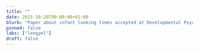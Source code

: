 ```yaml
---
title: ""
date: 2015-10-20T00:00:00+01:00
blurb: "Paper about infant looking times accepted at Developmental Psychology"
pinned: false
labs: ["lengyel"]
draft: false
---
```

